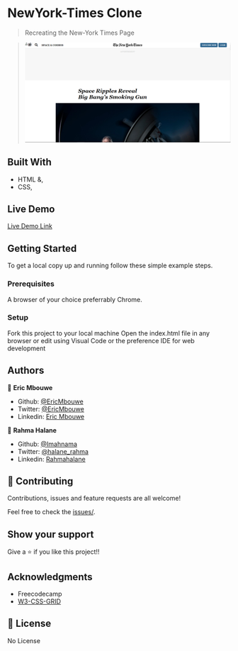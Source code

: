 # NewYork-Times Clone


> Recreating the New-York Times Page

> ![screenshot](1.PNG)

## Built With

- HTML &,
- CSS,

## Live Demo

[Live Demo Link](https://raw.githack.com/imahnama/NewYork-Times-Page/Newyork-times/index.html)

## Getting Started

To get a local copy up and running follow these simple example steps.

### Prerequisites

A browser of your choice preferrably Chrome.

### Setup

Fork this project to your local machine
Open the index.html file in any browser or edit using Visual Code or the preference IDE for web development


## Authors

👤 **Eric Mbouwe**

- Github: [@EricMbouwe](https://github.com/EricMbouwe)
- Twitter: [@EricMbouwe](https://mobile.twitter.com/EricMbouwe)
- Linkedin: [Eric Mbouwe](https://www.linkedin.com/mwlite/in/ericmbouwe)

👤 **Rahma Halane**

- Github: [@Imahnama](https://github.com/imahnama)
- Twitter: [@halane_rahma](https://twitter.com/halane_rahma)
- Linkedin: [Rahmahalane](https://linkedin.com/Rahmahalane)

## 🤝 Contributing

Contributions, issues and feature requests are all welcome!

Feel free to check the [issues/](https://github.com/imahnama/NewYork-Times-Page/issues).

## Show your support

Give a ⭐️ if you like this project!!

## Acknowledgments

- Freecodecamp
- [W3-CSS-GRID](https://www.w3schools.com/howto/howto_css_image_text.asp)

## 📝 License

No License
